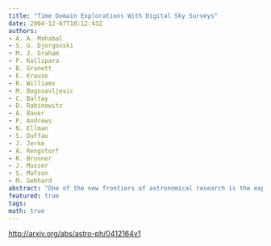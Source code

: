 ```yaml
---
title: "Time Domain Explorations With Digital Sky Surveys"
date: 2004-12-07T18:12:43Z
authors:
- A. A. Mahabal
- S. G. Djorgovski
- M. J. Graham
- P. Kollipara
- B. Granett
- E. Krause
- R. Williams
- M. Bogosavljevic
- C. Baltay
- D. Rabinowitz
- A. Bauer
- P. Andrews
- N. Ellman
- S. Duffau
- J. Jerke
- A. Rengstorf
- R. Brunner
- J. Musser
- S. Mufson
- M. Gebhard
abstract: "One of the new frontiers of astronomical research is the exploration of time variability on the sky at different wavelengths and flux levels. We have carried out a pilot project using DPOSS data to study strong variables and transients, and are now extending it to the new Palomar-QUEST synoptic sky survey. We report on our early findings and outline the methodology to be implemented in preparation for a real-time transient detection pipeline. In addition to large numbers of known types of highly variable sources (e.g., SNe, CVs, OVV QSOs, etc.), we expect to find numerous transients whose nature may be established by a rapid follow-up. Whereas we will make all detected variables publicly available through the web, we anticipate that email alerts would be issued in the real time for a subset of events deemed to be the most interesting. This real-time process entails many challenges, in an effort to maintain a high completeness while keeping the contamination low. We will utilize distributed Grid services developed by the GRIST project, and implement a variety of advanced statistical and machine learning techniques."
featured: true
tags:
math: true
---
```

http://arxiv.org/abs/astro-ph/0412164v1
